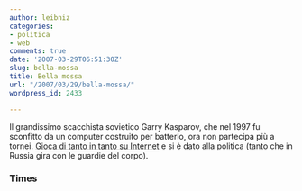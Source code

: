 ```yaml
---
author: leibniz
categories:
- politica
- web
comments: true
date: '2007-03-29T06:51:30Z'
slug: bella-mossa
title: Bella mossa
url: "/2007/03/29/bella-mossa/"
wordpress_id: 2433

---
```

Il grandissimo scacchista sovietico Garry Kasparov, che nel 1997 fu sconfitto da un computer costruito per batterlo, ora non partecipa più a tornei. [Gioca di tanto in tanto su Internet](https://entertainment.timesonline.co.uk/tol/arts_and_entertainment/games_and_puzzles/chess/article1543157.ece?token=null&offset=12) e si è dato alla politica (tanto che in Russia gira con le guardie del corpo).


### Times
